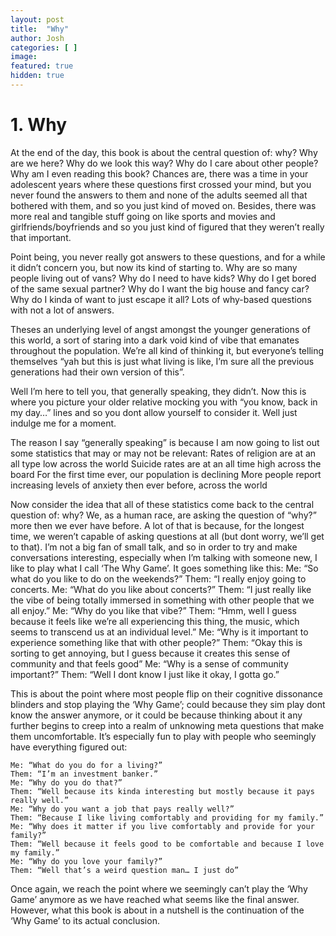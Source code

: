 ```yaml
---
layout: post
title:  "Why"
author: Josh
categories: [ ]
image: 
featured: true
hidden: true
---
```


# 1. Why

At the end of the day, this book is about the central question of: why? Why are we here? Why do we look this way? Why do I care about other people? Why am I even reading this book? Chances are, there was a time in your adolescent years where these questions first crossed your mind, but you never found the answers to them and none of the adults seemed all that bothered with them, and so you just kind of moved on. Besides, there was more real and tangible stuff going on like sports and movies and girlfriends/boyfriends and so you just kind of figured that they weren’t really that important. 

Point being, you never really got answers to these questions, and for a while it didn’t concern you, but now its kind of starting to. Why are so many people living out of vans? Why do I need to have kids? Why do I get bored of the same sexual partner? Why do I want the big house and fancy car? Why do I kinda of want to just escape it all? Lots of why-based questions with not a lot of answers.  

Theses an underlying level of angst amongst the younger generations of this world, a sort of staring into a dark void kind of vibe that emanates throughout the population. We’re all kind of thinking it, but everyone’s telling themselves “yah but this is just what living is like, I’m sure all the previous generations had their own version of this”. 

Well I’m here to tell you, that generally speaking, they didn’t. Now this is where you picture your older relative mocking you with “you know, back in my day…” lines and so you dont allow yourself to consider it. Well just indulge me for a moment.

The reason I say “generally speaking” is because I am now going to list out some statistics that may or may not be relevant:
Rates of religion are at an all type low across the world
Suicide rates are at an all time high across the board 
For the first time ever, our population is declining 
More people report increasing levels of anxiety then ever before, across the world 

Now consider the idea that all of these statistics come back to the central question of: why? We, as a human race, are asking the question of “why?” more then we ever have before. A lot of that is because, for the longest time, we weren’t capable of asking questions at all (but dont worry, we’ll get to that). I’m not a big fan of small talk, and so in order to try and make conversations interesting, especially when I’m talking with someone new, I like to play what I call ‘The Why Game’. It goes something like this: 
	Me: “So what do you like to do on the weekends?”
	Them: “I really enjoy going to concerts.
	Me: “What do you like about concerts?”
	Them: “I just really like the vibe of being totally immersed in something with other people that we all enjoy.”
	Me: “Why do you like that vibe?”
	Them: “Hmm, well I guess because it feels like we’re all experiencing this thing, the music, which seems to transcend us at an individual level.”
	Me: “Why is it important to experience something like that with other people?”
	Them: “Okay this is sorting to get annoying, but I guess because it creates this sense of community and that feels good”
	Me: “Why is a sense of community important?”
	Them: “Well I dont know I just like it okay, I gotta go.”

This is about the point where most people flip on their cognitive dissonance blinders and stop playing the ‘Why Game’; could because they sim play dont know the answer anymore, or it could be because thinking about it any further begins to creep into a realm of unknowing meta questions that make them uncomfortable. It’s especially fun to play with people who seemingly have everything figured out: 

	Me: “What do you do for a living?”
	Them: “I’m an investment banker.”
	Me: “Why do you do that?”
	Them: “Well because its kinda interesting but mostly because it pays really well.”
	Me: “Why do you want a job that pays really well?”
	Them: “Because I like living comfortably and providing for my family.”
	Me: “Why does it matter if you live comfortably and provide for your family?”
	Them: “Well because it feels good to be comfortable and because I love my family.” 
	Me: “Why do you love your family?”
	Them: “Well that’s a weird question man… I just do”

Once again, we reach the point where we seemingly can’t play the ‘Why Game’ anymore as we have reached what seems like the final answer. However, what this book is about in a nutshell is the continuation of the ‘Why Game’ to its actual conclusion. 

